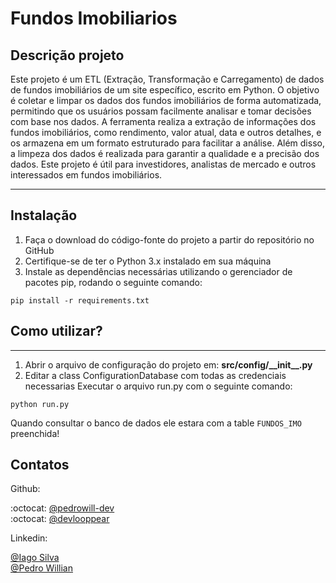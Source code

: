 # Fundos Imobiliarios

<h2> Descrição projeto </h2>

<p>Este projeto é um ETL (Extração, Transformação e Carregamento) de dados de fundos imobiliários de um site específico, escrito em Python. O objetivo é coletar e limpar os dados dos fundos imobiliários de forma automatizada, permitindo que os usuários possam facilmente analisar e tomar decisões com base nos dados. A ferramenta realiza a extração de informações dos fundos imobiliários, como rendimento, valor atual, data e outros detalhes, e os armazena em um formato estruturado para facilitar a análise. Além disso, a limpeza dos dados é realizada para garantir a qualidade e a precisão dos dados. Este projeto é útil para investidores, analistas de mercado e outros interessados em fundos imobiliários.</p>
<hr>

<h2> Instalação </h2>

<ol>
  <li>Faça o download do código-fonte do projeto a partir do repositório no GitHub</li>
  <li>Certifique-se de ter o Python 3.x instalado em sua máquina</li>
  <li>Instale as dependências necessárias utilizando o gerenciador de pacotes pip, rodando o seguinte comando: </li>
</ol>

```
pip install -r requirements.txt
```

<h2> Como utilizar? </h2>
<hr>
<ol>
  <li> Abrir o arquivo de configuração do projeto em: <strong> src/config/__init__.py</strong></li>
  <li> Editar a class ConfigurationDatabase com todas as credenciais necessarias</liL
  <li> Executar o arquivo run.py com o seguinte comando: </li>
</ol>

```
python run.py
```

Quando consultar o banco de dados ele estara com a table `FUNDOS_IMO` preenchida!

<h2> Contatos </h2>
<p>Github: </p>

:octocat: [@pedrowill-dev](https://github.com/pedrowill-dev)<br>
:octocat: [@devlooppear](https://github.com/devlooppear)

<p> Linkedin: </p>

[@Iago Silva](https://www.linkedin.com/in/iago-silva-42130b209/)<br>
[@Pedro Willian](https://www.linkedin.com/in/pedro-willian-701b521b4/)

